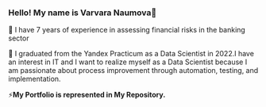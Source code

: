 ### Hello! My name is Varvara Naumova🙋


🔭 I have 7 years of experience in assessing financial risks in the banking sector

🌱 I graduated from the Yandex Practicum  as a Data Scientist in 2022.I have an interest in IT and I want to realize myself as a Data Scientist because I am passionate about process improvement through automation, testing, and implementation.


⚡**My Portfolio is represented  in My Repository.**
